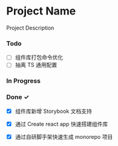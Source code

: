 # Project Name

Project Description

### Todo

- [ ] 组件库打包命令优化  
- [ ] 抽离 TS 通用配置  

### In Progress


### Done ✓

- [x] 组件库新增 Storybook 文档支持  
- [x] 通过 Create react app 快速搭建组件库  
- [x] 通过自研脚手架快速生成 monorepo 项目  

